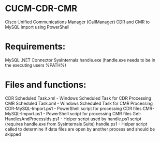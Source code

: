 # CUCM-CDR-CMR
Cisco Unified Communications Manager (CallManager) CDR and CMR to MySQL import using PowerShell

# Requirements:

MySQL .NET Connector
SysInternals handle.exe (handle.exe needs to be in the executing users %PATH%)


# Files and functions:

CDR Scheduled Task.xml - Windows Scheduled Task for CDR Processing
CMR Scheduled Task.xml - Windows Scheduled Task for CMR Processing
CDR-MySQL-Import.ps1 - PowerShell script for processing CDR files
CMR-MySQL-Import.ps1 - PowerShell script for processing CMR files
Get-HandlesAndProcessIds.ps1 - Helper script used by handle.ps1 script (requires handle.exe from Sysinternals Suite)
handle.ps1 - Helper script called to determine if data files are open by another process and should be skipped
